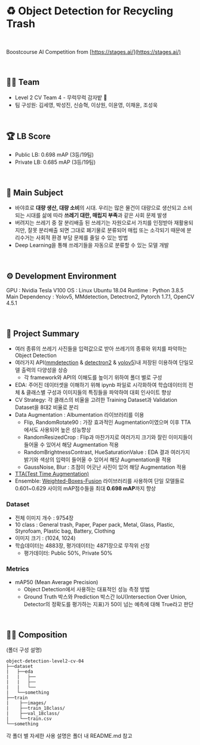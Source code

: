 # ♻️ Object Detection for Recycling Trash

</br>

Boostcourse AI Competition from [https://stages.ai/](https://stages.ai/)

</br>

## 👨‍🌾 Team

- Level 2 CV Team 4 - 무럭무럭 감자밭 🥔
- 팀 구성원: 김세영, 박성진, 신승혁, 이상원, 이윤영, 이채윤, 조성욱

</br>

## 🏆 LB Score

- Public LB: 0.698 mAP (3등/19팀)
- Private LB: 0.685 mAP (3등/19팀)

</br>

## 🎈 Main Subject

- 바야흐로 **대량 생산, 대량 소비**의 시대. 우리는 많은 물건이 대량으로 생산되고 소비되는 시대를 삶에 따라 **쓰레기 대란, 매립지 부족**과 같은 사회 문제 발생
- 버려지는 쓰레기 중 잘 분리배출 된 쓰레기는 자원으로서 가치를 인정받아 재활용되지만, 잘못 분리배출 되면 그대로 폐기물로 분류되어 매립 또는 소각되기 때문에 분리수거는 사회적 환경 부담 문제를 줄일 수 있는 방법
- Deep Learning을 통해 쓰레기들을 자동으로 분류할 수 있는 모델 개발 

</br>

## ⚙ Development Environment
GPU : Nvidia Tesla V100
OS : Linux Ubuntu 18.04
Runtime : Python 3.8.5
Main Dependency : Yolov5, MMdetection, Detectron2, Pytorch 1.7.1, OpenCV 4.5.1

<br>

## 🔑 Project Summary

- 여러 종류의 쓰레기 사진들을 입력값으로 받아 쓰레기의 종류와 위치를 파악하는 Object Detection
- 여러가지 API([mmdetection](https://github.com/open-mmlab/mmdetection) & [detectron2](https://github.com/facebookresearch/detectron2) & [yolov5](https://github.com/ultralytics/yolov5))내 저장된 이용하여 단일모델 출력의 다양성을 상승
    - 각 framework와 API의 이해도를 높이기 위하여 폴더 별로 구성
- EDA: 주어진 데이터셋을 이해하기 위해 ipynb 파일로 시각화하여 학습데이터의 전체 & 클래스별 구성과 이미지들의 특징들을 파악하여 대회 인사이트 향상
- CV Strategy: 각 클래스의 비율을 고려한 Training Dataset과 Validation Dataset을 8대2 비율로 분리
- Data Augmentation : Albumentation 라이브러리를 이용
    - Flip, RandomRotate90 : 가장 효과적인 Augmentation이였으며 이후 TTA에서도 사용되어 높은 성능향상
    - RandomResizedCrop : Flip과 마찬가지로 여러가지 크기와 잘린 이미지들이 들어올 수 있어서 해당 Augmentation 적용
    - RandomBrightnessContrast, HueSaturationValue : EDA 결과 여러가지 밝기와 색상의 입력이 들어올 수 있어서 해당 Augmentation을 적용
    - GaussNoise, Blur : 초점이 어긋난 사진이 있어 해당 Augmentation 적용
- [TTA(Test Time Augmentation)](https://inspaceai.github.io/2019/12/20/Test_Time_Augmentation_Review/)
- Ensemble: [Weighted-Boxes-Fusion](https://github.com/ZFTurbo/Weighted-Boxes-Fusion) 라이브러리를 사용하여 단일 모델들로 0.601~0.629 사이의 mAP점수들을 최대 **0.698 mAP**까지 향상 

### Dataset

- 전체 이미지 개수 : 9754장
- 10 class : General trash, Paper, Paper pack, Metal, Glass, Plastic, Styrofoam, Plastic bag, Battery, Clothing
- 이미지 크기 : (1024, 1024)
- 학습데이터는 4883장, 평가데이터는 4871장으로 무작위 선정
    - 평가데이터: Public 50%, Private 50%

### Metrics

- mAP50 (Mean Average Precision)
    - Object Detection에서 사용하는 대표적인 성능 측정 방법
    - Ground Truth 박스와 Prediction 박스간 IoU(Intersection Over Union, Detector의 정확도를 평가하는 지표)가 50이 넘는 예측에 대해 True라고 판단

</br>

## 💁‍♀️ Composition

(폴더 구성 설명)
```
object-detection-level2-cv-04
├──dataset
|   ├──eda
|   |   ├──
|   |   ├──
|   |   └──
|   └──something   
├──train
|    ├──images/
|    ├──train_18class/
|    ├──val_18class/
|    └──train.csv
└──something
```

각 폴더 별 자세한 사용 설명은 폴더 내 README.md 참고
